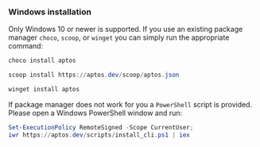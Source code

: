 ### Windows installation

Only Windows 10 or newer is supported. If you use an existing package manager `choco`, `scoop`, or `winget` you can
simply run the appropriate command:

```powershell
choco install aptos
```

```powershell
scoop install https://aptos.dev/scoop/aptos.json
```

```powershell
winget install aptos
```

If package manager does not work for you a `PowerShell` script is provided. Please open a Windows PowerShell window and
run:

```powershell
Set-ExecutionPolicy RemoteSigned -Scope CurrentUser;
iwr https://aptos.dev/scripts/install_cli.ps1 | iex
```